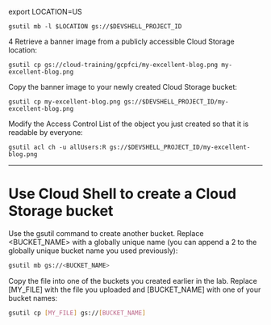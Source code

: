 export LOCATION=US

```
gsutil mb -l $LOCATION gs://$DEVSHELL_PROJECT_ID
```

4 Retrieve a banner image from a publicly accessible Cloud Storage location:

```
gsutil cp gs://cloud-training/gcpfci/my-excellent-blog.png my-excellent-blog.png
```

Copy the banner image to your newly created Cloud Storage bucket:

```
gsutil cp my-excellent-blog.png gs://$DEVSHELL_PROJECT_ID/my-excellent-blog.png
```

Modify the Access Control List of the object you just created so that it is readable by everyone:

```
gsutil acl ch -u allUsers:R gs://$DEVSHELL_PROJECT_ID/my-excellent-blog.png
```

---

# Use Cloud Shell to create a Cloud Storage bucket

Use the gsutil command to create another bucket. Replace <BUCKET_NAME> with a globally unique name (you can append a 2 to the globally unique bucket name you used previously):

```sh
gsutil mb gs://<BUCKET_NAME>
```

Copy the file into one of the buckets you created earlier in the lab. Replace [MY_FILE] with the file you uploaded and [BUCKET_NAME] with one of your bucket names:

```sh
gsutil cp [MY_FILE] gs://[BUCKET_NAME]
```